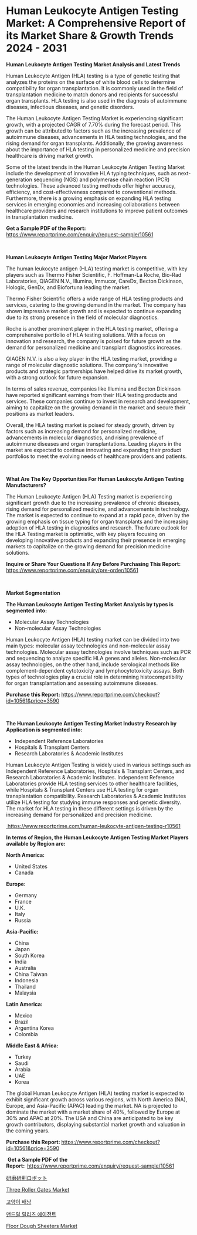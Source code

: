 <p><h1>Human Leukocyte Antigen Testing Market: A Comprehensive Report of its Market Share & Growth Trends 2024 - 2031</h1></p><p><strong>Human Leukocyte Antigen Testing Market Analysis and Latest Trends</strong></p>
<p><p>Human Leukocyte Antigen (HLA) testing is a type of genetic testing that analyzes the proteins on the surface of white blood cells to determine compatibility for organ transplantation. It is commonly used in the field of transplantation medicine to match donors and recipients for successful organ transplants. HLA testing is also used in the diagnosis of autoimmune diseases, infectious diseases, and genetic disorders.</p><p>The Human Leukocyte Antigen Testing Market is experiencing significant growth, with a projected CAGR of 7.70% during the forecast period. This growth can be attributed to factors such as the increasing prevalence of autoimmune diseases, advancements in HLA testing technologies, and the rising demand for organ transplants. Additionally, the growing awareness about the importance of HLA testing in personalized medicine and precision healthcare is driving market growth.</p><p>Some of the latest trends in the Human Leukocyte Antigen Testing Market include the development of innovative HLA typing techniques, such as next-generation sequencing (NGS) and polymerase chain reaction (PCR) technologies. These advanced testing methods offer higher accuracy, efficiency, and cost-effectiveness compared to conventional methods. Furthermore, there is a growing emphasis on expanding HLA testing services in emerging economies and increasing collaborations between healthcare providers and research institutions to improve patient outcomes in transplantation medicine.</p></p>
<p><strong>Get a Sample PDF of the Report:&nbsp;</strong> <a href="https://www.reportprime.com/enquiry/request-sample/10561">https://www.reportprime.com/enquiry/request-sample/10561</a></p>
<p>&nbsp;</p>
<p><strong>Human Leukocyte Antigen Testing Major Market Players</strong></p>
<p><p>The human leukocyte antigen (HLA) testing market is competitive, with key players such as Thermo Fisher Scientific, F. Hoffman-La Roche, Bio-Rad Laboratories, QIAGEN N.V., Illumina, Immucor, CareDx, Becton Dickinson, Hologic, GenDx, and Biofortuna leading the market.</p><p>Thermo Fisher Scientific offers a wide range of HLA testing products and services, catering to the growing demand in the market. The company has shown impressive market growth and is expected to continue expanding due to its strong presence in the field of molecular diagnostics.</p><p>Roche is another prominent player in the HLA testing market, offering a comprehensive portfolio of HLA testing solutions. With a focus on innovation and research, the company is poised for future growth as the demand for personalized medicine and transplant diagnostics increases.</p><p>QIAGEN N.V. is also a key player in the HLA testing market, providing a range of molecular diagnostic solutions. The company's innovative products and strategic partnerships have helped drive its market growth, with a strong outlook for future expansion.</p><p>In terms of sales revenue, companies like Illumina and Becton Dickinson have reported significant earnings from their HLA testing products and services. These companies continue to invest in research and development, aiming to capitalize on the growing demand in the market and secure their positions as market leaders.</p><p>Overall, the HLA testing market is poised for steady growth, driven by factors such as increasing demand for personalized medicine, advancements in molecular diagnostics, and rising prevalence of autoimmune diseases and organ transplantations. Leading players in the market are expected to continue innovating and expanding their product portfolios to meet the evolving needs of healthcare providers and patients.</p></p>
<p>&nbsp;</p>
<p><strong>What Are The Key Opportunities For Human Leukocyte Antigen Testing Manufacturers?</strong></p>
<p><p>The Human Leukocyte Antigen (HLA) Testing market is experiencing significant growth due to the increasing prevalence of chronic diseases, rising demand for personalized medicine, and advancements in technology. The market is expected to continue to expand at a rapid pace, driven by the growing emphasis on tissue typing for organ transplants and the increasing adoption of HLA testing in diagnostics and research. The future outlook for the HLA Testing market is optimistic, with key players focusing on developing innovative products and expanding their presence in emerging markets to capitalize on the growing demand for precision medicine solutions.</p></p>
<p><strong>Inquire or Share Your Questions If Any Before Purchasing This Report:</strong> <a href="https://www.reportprime.com/enquiry/pre-order/10561">https://www.reportprime.com/enquiry/pre-order/10561</a></p>
<p>&nbsp;</p>
<p><strong>Market Segmentation</strong></p>
<p><strong>The Human Leukocyte Antigen Testing Market Analysis by types is segmented into:</strong></p>
<p><ul><li>Molecular Assay Technologies</li><li>Non-molecular Assay Technologies</li></ul></p>
<p><p>Human Leukocyte Antigen (HLA) testing market can be divided into two main types: molecular assay technologies and non-molecular assay technologies. Molecular assay technologies involve techniques such as PCR and sequencing to analyze specific HLA genes and alleles. Non-molecular assay technologies, on the other hand, include serological methods like complement-dependent cytotoxicity and lymphocytotoxicity assays. Both types of technologies play a crucial role in determining histocompatibility for organ transplantation and assessing autoimmune diseases.</p></p>
<p><strong>Purchase this Report:&nbsp;</strong><a href="https://www.reportprime.com/checkout?id=10561&price=3590">https://www.reportprime.com/checkout?id=10561&price=3590</a></p>
<p>&nbsp;</p>
<p><strong>The Human Leukocyte Antigen Testing Market Industry Research by Application is segmented into:</strong></p>
<p><ul><li>Independent Reference Laboratories</li><li>Hospitals & Transplant Centers</li><li>Research Laboratories & Academic Institutes</li></ul></p>
<p><p>Human Leukocyte Antigen Testing is widely used in various settings such as Independent Reference Laboratories, Hospitals & Transplant Centers, and Research Laboratories & Academic Institutes. Independent Reference Laboratories provide HLA testing services to other healthcare facilities, while Hospitals & Transplant Centers use HLA testing for organ transplantation compatibility. Research Laboratories & Academic Institutes utilize HLA testing for studying immune responses and genetic diversity. The market for HLA testing in these different settings is driven by the increasing demand for personalized and precision medicine.</p></p>
<p><a href="https://www.reportprime.com/human-leukocyte-antigen-testing-r10561">&nbsp;https://www.reportprime.com/human-leukocyte-antigen-testing-r10561</a></p>
<p><strong>In terms of Region, the Human Leukocyte Antigen Testing Market Players available by Region are:</strong></p>
<p>
    <p> <strong> North America: </strong>
        <ul>
            <li>United States</li>
            <li>Canada</li>
        </ul>
        </p> 
    <p> <strong> Europe: </strong>
        <ul>
            <li>Germany</li>
            <li>France</li>
            <li>U.K.</li>
            <li>Italy</li>
            <li>Russia</li>
        </ul>
        </p> 
    <p> <strong> Asia-Pacific: </strong>
        <ul>
            <li>China</li>
            <li>Japan</li>
            <li>South Korea</li>
            <li>India</li>
            <li>Australia</li>
            <li>China Taiwan</li>
            <li>Indonesia</li>
            <li>Thailand</li>
            <li>Malaysia</li>
        </ul>
        </p> 
    <p> <strong> Latin America: </strong>
        <ul>
            <li>Mexico</li>
            <li>Brazil</li>
            <li>Argentina Korea</li>
            <li>Colombia</li>
        </ul>
        </p> 
    <p> <strong> Middle East & Africa: </strong>
        <ul>
            <li>Turkey</li>
            <li>Saudi</li>
            <li>Arabia</li>
            <li>UAE</li>
            <li>Korea</li>
        </ul>
    </p>
    </p>
<p><p>The global Human Leukocyte Antigen (HLA) testing market is expected to exhibit significant growth across various regions, with North America (NA), Europe, and Asia-Pacific (APAC) leading the market. NA is projected to dominate the market with a market share of 40%, followed by Europe at 30% and APAC at 20%. The USA and China are anticipated to be key growth contributors, displaying substantial market growth and valuation in the coming years.</p></p>
<p><strong>Purchase this Report: </strong><a href="https://www.reportprime.com/checkout?id=10561&price=3590">https://www.reportprime.com/checkout?id=10561&price=3590</a></p>
<p>&nbsp;<strong>Get a Sample PDF of the Report:&nbsp;&nbsp;</strong><a href="https://www.reportprime.com/enquiry/request-sample/10561">https://www.reportprime.com/enquiry/request-sample/10561</a></p>
<p><strong></strong></p>
<p><p><a href="https://github.com/sghwr779811674/Market-Research-Report-List-3/blob/main/760288397820.md">研磨研削ロボット</a></p><p><a href="https://medium.com/@aureliarice/three-roller-gates-market-growth-outlook-from-2024-to-2031-and-it-is-projecting-at-14-2-530f4acf1d20">Three Roller Gates Market</a></p><p><a href="https://medium.com/@mnsnahidhasan36_12794/%EA%B3%A0%EC%96%91%EC%9D%B4-%EA%B0%80%EB%B0%A9-%EC%8B%9C%EC%9E%A5-%EC%98%88%EC%B8%A1-2024%EB%85%84%EB%B6%80%ED%84%B0-2031%EB%85%84%EA%B9%8C%EC%A7%80%EC%9D%98-%EA%B8%80%EB%A1%9C%EB%B2%8C-%EC%8B%9C%EC%9E%A5-%EB%8F%99%ED%96%A5-%EB%B0%8F-%EB%B6%84%EC%84%9D-189%ED%8E%98%EC%9D%B4%EC%A7%80%EC%97%90-%EB%8B%B4%EA%B2%A8-%EC%9E%88%EC%8A%B5%EB%8B%88%EB%8B%A4-4881d81f3b3c">고양이 배낭</a></p><p><a href="https://github.com/vdhdwjyp90142/Market-Research-Report-List-3/blob/main/9092165122216.md">맨드릴 릴리즈 에이전트</a></p><p><a href="https://medium.com/@cpierre31945/emerging-trends-in-floor-dough-sheeters-market-global-outlook-and-future-prospects-from-2024-63d4d820a6b2">Floor Dough Sheeters Market</a></p></p>